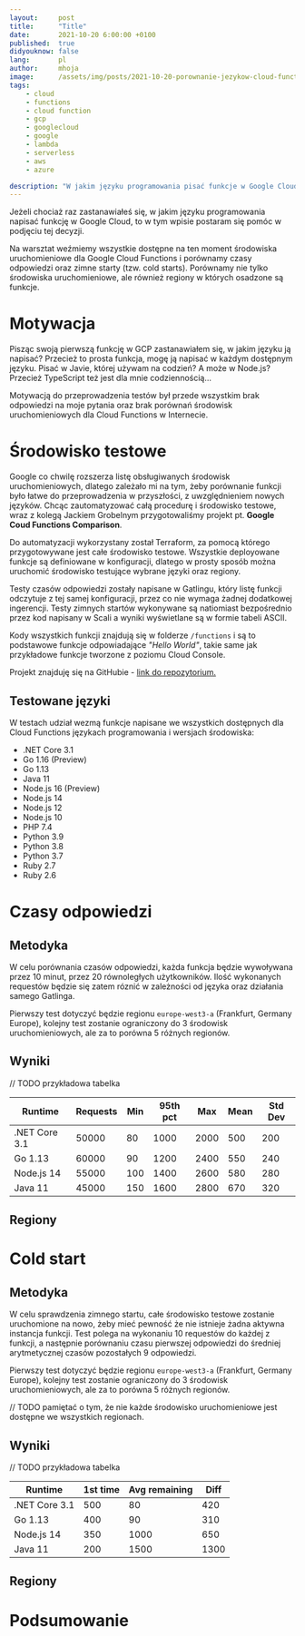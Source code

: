 ```yaml
---
layout:     post
title:      "Title"
date:       2021-10-20 6:00:00 +0100
published:  true
didyouknow: false
lang:       pl
author:     mhoja
image:      /assets/img/posts/2021-10-20-porownanie-jezykow-cloud-functions/clouds.jpg
tags:
    - cloud
    - functions
    - cloud function
    - gcp
    - googlecloud
    - google
    - lambda
    - serverless
    - aws
    - azure

description: "W jakim języku programowania pisać funkcje w Google Cloud? Które środowisko uruchomieniowe jest najszybsze, czy ma na to wpływ region? Czy języki skryptowe mają mniejszy cold start?"
---
```


Jeżeli chociaż raz zastanawiałeś się, w jakim języku programowania napisać funkcję w Google Cloud, to w tym wpisie postaram się pomóc w podjęciu tej decyzji.

Na warsztat weźmiemy wszystkie dostępne na ten moment środowiska uruchomieniowe dla Google Cloud Functions i porównamy czasy odpowiedzi oraz zimne starty (tzw. cold starts).
Porównamy nie tylko środowiska uruchomieniowe, ale również regiony w których osadzone są funkcje.

# Motywacja

Pisząc swoją pierwszą funkcję w GCP zastanawiałem się, w jakim języku ją napisać? Przecież to prosta funkcja, mogę ją napisać w każdym dostępnym języku. Pisać w Javie, której używam na codzień? A może w Node.js? Przecież TypeScript też jest dla mnie codziennością...

Motywacją do przeprowadzenia testów był przede wszystkim brak odpowiedzi na moje pytania oraz brak porównań środowisk uruchomieniowych dla Cloud Functions w Internecie.

# Środowisko testowe

Google co chwilę rozszerza listę obsługiwanych środowisk uruchomieniowych, dlatego zależało mi na tym, żeby porównanie funkcji było łatwe do przeprowadzenia w przyszłości, z uwzględnieniem nowych języków. Chcąc zautomatyzować całą procedurę i środowisko testowe, wraz z kolegą Jackiem Grobelnym przygotowaliśmy projekt pt. **Google Coud Functions Comparison**.

Do automatyzacji wykorzystany został Terraform, za pomocą którego przygotowywane jest całe środowisko testowe. Wszystkie deployowane funkcje są definiowane w konfiguracji, dlatego w prosty sposób można uruchomić środowisko testujące wybrane języki oraz regiony.

Testy czasów odpowiedzi zostały napisane w Gatlingu, który listę funkcji odczytuje z tej samej konfiguracji, przez co nie wymaga żadnej dodatkowej ingerencji. Testy zimnych startów wykonywane są natiomiast bezpośrednio przez kod napisany w Scali a wyniki wyświetlane są w formie tabeli ASCII.

Kody wszystkich funkcji znajdują się w folderze `/functions` i są to podstawowe funkcje odpowiadające *"Hello World"*, takie same jak przykładowe funkcje tworzone z poziomu Cloud Console.

Projekt znajduję się na GitHubie - [link do repozytorium.](https://github.com/Michuu93/google-cloud-function-comparison)

## Testowane języki

W testach udział wezmą funkcje napisane we wszystkich dostępnych dla Cloud Functions językach programowania i wersjach środowiska:

- .NET Core 3.1
- Go 1.16 (Preview)
- Go 1.13
- Java 11
- Node.js 16 (Preview)
- Node.js 14
- Node.js 12
- Node.js 10
- PHP 7.4
- Python 3.9
- Python 3.8
- Python 3.7
- Ruby 2.7
- Ruby 2.6

# Czasy odpowiedzi

## Metodyka

W celu porównania czasów odpowiedzi, każda funkcja będzie wywoływana przez 10 minut, przez 20 równoległych użytkowników. Ilość wykonanych requestów będzie się zatem róznić w zależności od języka oraz działania samego Gatlinga.

Pierwszy test dotyczyć będzie regionu `europe-west3-a` (Frankfurt, Germany Europe), kolejny test zostanie ograniczony do 3 środowisk uruchomieniowych, ale za to porówna 5 różnych regionów.

## Wyniki

// TODO przykładowa tabelka

| Runtime       | Requests | Min | 95th pct | Max  | Mean | Std Dev |
|---------------|----------|-----|----------|------|------|---------|
| .NET Core 3.1 | 50000    | 80  | 1000     | 2000 | 500  | 200     |
| Go 1.13       | 60000    | 90  | 1200     | 2400 | 550  | 240     |
| Node.js 14    | 55000    | 100 | 1400     | 2600 | 580  | 280     |
| Java 11       | 45000    | 150 | 1600     | 2800 | 670  | 320     |

## Regiony

# Cold start

## Metodyka

W celu sprawdzenia zimnego startu, całe środowisko testowe zostanie uruchomione na nowo, żeby mieć pewność że nie istnieje żadna aktywna instancja funkcji. Test polega na wykonaniu 10 requestów do każdej z funkcji, a następnie porównaniu czasu pierwszej odpowiedzi do średniej arytmetycznej czasów pozostałych 9 odpowiedzi.

Pierwszy test dotyczyć będzie regionu `europe-west3-a` (Frankfurt, Germany Europe), kolejny test zostanie ograniczony do 3 środowisk uruchomieniowych, ale za to porówna 5 różnych regionów.

// TODO pamiętać o tym, że nie każde środowisko uruchomieniowe jest dostępne we wszystkich regionach.

## Wyniki

// TODO przykładowa tabelka

| Runtime       | 1st time | Avg remaining | Diff |
|---------------|----------|---------------|------|
| .NET Core 3.1 | 500      | 80            | 420  |
| Go 1.13       | 400      | 90            | 310  |
| Node.js 14    | 350      | 1000          | 650  |
| Java 11       | 200      | 1500          | 1300 |

## Regiony

# Podsumowanie